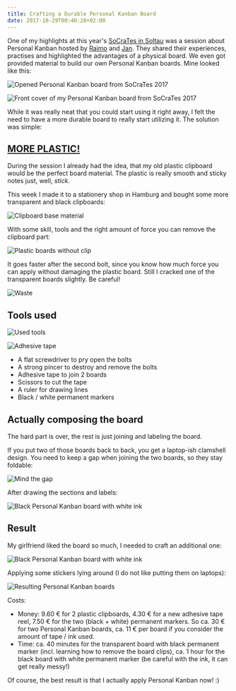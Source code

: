 ```yaml
---
title: Crafting a Durable Personal Kanban Board
date: 2017-10-29T00:40:20+02:00
---
```


One of my highlights at this year's [SoCraTes in Soltau](https://www.socrates-conference.de/) was a session about Personal Kanban hosted by [Raimo](https://twitter.com/rradczewski/) and [Jan](https://twitter.com/janernsting/).
They shared their experiences, practises and highlighted the advantages of a physical board.
We even got provided material to build our own Personal Kanban boards. Mine looked like this:

![Opened Personal Kanban board from SoCraTes 2017](pkanban_paper_open.jpg)

![Front cover of my Personal Kanban board from SoCraTes 2017](pkanban_paper_front.jpg)

While it was really neat that you could start using it right away, I felt the need to have a more durable board to really start utilizing it.
The solution was simple:

## [MORE PLASTIC!](https://youtu.be/7W33HRc1A6c?t=350)

During the session I already had the idea, that my old plastic clipboard would be the perfect board material. The plastic is really smooth and sticky notes just, well, *stick*.

This week I made it to a stationery shop in Hamburg and bought some more transparent and black clipboards:

![Clipboard base material](pkanban_clipboards.jpg)

With some skill, tools and the right amount of force you can remove the clipboard part:

![Plastic boards without clip](pkanban_remove_clip.jpg)

It goes faster after the second bolt, since you know how much force you can apply without damaging the plastic board. Still I cracked one of the transparent boards slightly. Be careful!

![Waste](pkanban_waste.jpg)

## Tools used

![Used tools](pkanban_tools.jpg)

![Adhesive tape](pkanban_krepp.jpg)

* A flat screwdriver to pry open the bolts
* A strong pincer to destroy and remove the bolts
* Adhesive tape to join 2 boards
* Scissors to cut the tape
* A ruler for drawing lines
* Black / white permanent markers

## Actually composing the board

The hard part is over, the rest is just joining and labeling the board.

If you put two of those boards back to back, you get a laptop-ish clamshell design. You need to keep a gap when joining the two boards, so they stay foldable:

![Mind the gap](pkanban_fold.jpg)

After drawing the sections and labels:

![Black Personal Kanban board with white ink](pkanban_transparent_open.jpg)

## Result

My girlfriend liked the board so much, I needed to craft an additional one:

![Black Personal Kanban board with white ink](pkanban_black_board_open.jpg)

Applying some stickers lying around (I do not like putting them on laptops):

![Resulting Personal Kanban boards](pkanban_result.jpg)

Costs:

* Money: 9.60 € for 2 plastic clipboards, 4.30 € for a new adhesive tape reel, 7.50 € for the two (black + white) permanent markers. So ca. 30 € for two Personal Kanban boards, ca. 11 € per board if you consider the amount of tape / ink used.
* Time: ca. 40 minutes for the transparent board with black permanent marker (incl. learning how to remove the board clips), ca. 1 hour for the black board with white permanent marker (be careful with the ink, it can get really messy!)

Of course, the best result is that I actually apply Personal Kanban now! :)
